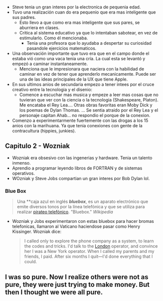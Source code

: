 - Steve tenia un gran interes por la electronica de pequenia edad. 
- Tuvo una realización cuan do era pequenio que era mas inteligente que sus padres.
	- Esto llevo a que como era mas inteligente que sus pares, se aburriera en clases.
	- Critica al sistema educativo ya que lo intentaban sabotear, en vez de estimularlo. Como él mencionaba.
		- Tenia una profesora que lo ayudaba a despertar su curiosidad pasandole ejercicios matematicos.
- Una observación importante que tuvo era que en el campo donde el estaba vió como una vaca tenia una cría. La cual esta se levantó y empezó a caminar instantaneamente.
	- Menciona que le impresionara que naciera con la habilidad de caminar en vez de tener que aprenderlo mecanicamente. Puede ser una de las ideas principales de la UX que tiene Apple.
- En sus ultimos anios de secundaria empezo a tener intees por el cruce creativo entre la tecnologia y el disenio:
	- Comence a escuchar mas musica y empeze a leer mas cosas que no tuvieran que ver con la ciencia o la tecnologia (Shakespeare, Platon). Me encataba el Rey Lea.... Otras obras favoritas eran Moby Dick y los poemas de Dylan Thomas. ... Se sentia atraido por el Rey Lea y el personaje capitan Ahab... no respondio el porque de la conexion.
- Comenzo a experimentarmente fuertemente con las drogas a los 15 anios con la marihuana. Ya que tenia conexiones con gente de la contracultura (hippies, junkies).

## Capitulo 2 - Wozniak
- Wozniak era obsesivo con las ingenerias y hardware. Tenia un talento inmenso.
- Aprendio a programar leyendo libros de FORTRAN y de sistemas operativos.
- WOzniak y Steve Jobs compartian un gran interes por Bob Dylan lol.


### Blue Box
> Una **caja azul en inglés _**bluebox**_, es un aparato electrónico que emite diversos tonos por la línea telefónica y que se utiliza para realizar [pirateo telefónico](https://es.wikipedia.org/wiki/Phreaking "Phreaking"). "Bluebox." _Wikipedia_

- Wozniak y Jobs experimentaron con estas bluebox para hacer bromas telefonicas, llamaron al Vaticano haciendose pasar como Henry Kissinger. Wozniak dice:
  >I called only to explore the phone company as a system, to learn the codes and tricks. I'd talk to the [London](https://en.wikipedia.org/wiki/London "London") operator, and convince her I was a New York operator. When I called my parents and my friends, I paid. After six months I quit—I'd done everything that I could.

I was so pure. Now I realize others were not as pure, they were just trying to make money. But then I thought we were all pure.
- 